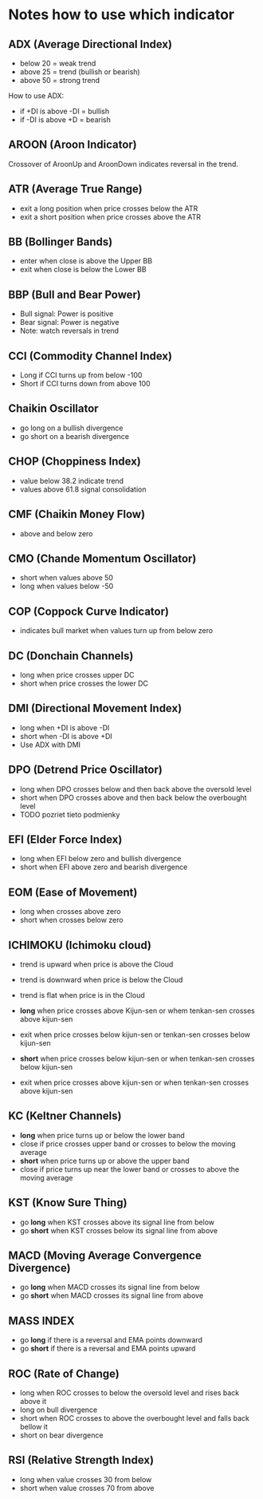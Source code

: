 # Notes how to use which indicator

## ADX (Average Directional Index)
* below 20 = weak trend
* above 25 = trend (bullish or bearish)
* above 50 = strong trend

How to use ADX:
* if +DI is above -DI = bullish
* if -DI is above +D = bearish

## AROON (Aroon Indicator)
Crossover of AroonUp and AroonDown indicates reversal in the trend.

## ATR (Average True Range)
* exit a long position when price crosses below the ATR
* exit a short position when price crosses above the ATR

## BB (Bollinger Bands)
* enter when close is above the Upper BB
* exit when close is below the Lower BB

## BBP (Bull and Bear Power)
* Bull signal: Power is positive
* Bear signal: Power is negative
* Note: watch reversals in trend

## CCI (Commodity Channel Index)
* Long if CCI turns up from below -100
* Short if CCI turns down from above 100

## Chaikin Oscillator
* go long on a bullish divergence
* go short on a bearish divergence

## CHOP (Choppiness Index)
* value below 38.2 indicate trend
* values above 61.8 signal consolidation

## CMF (Chaikin Money Flow)
* above and below zero

## CMO (Chande Momentum Oscillator)
* short when values above 50
* long when values below -50

## COP (Coppock Curve Indicator)
* indicates bull market when values turn up from below zero

## DC (Donchain Channels)
* long when price crosses upper DC
* short when price crosses the lower DC

## DMI (Directional Movement Index)
* long when +DI is above -DI
* short when -DI is above +DI
* Use ADX with DMI

## DPO (Detrend Price Oscillator)
* long when DPO crosses below and then back above the oversold level
* short when DPO crosses above and then back below the overbought level
* TODO pozriet tieto podmienky

## EFI (Elder Force Index)
* long when EFI below zero and bullish divergence
* short when EFI above zero and bearish divergence

## EOM (Ease of Movement)
* long when crosses above zero
* short when crosses below zero

## ICHIMOKU (Ichimoku cloud)
* trend is upward when price is above the Cloud
* trend is downward when price is below the Cloud
* trend is flat when price is in the Cloud

* **long** when price crosses above Kijun-sen or whem tenkan-sen crosses above kijun-sen
* exit when price crosses below kijun-sen or tenkan-sen crosses below kijun-sen

* **short** when price crosses below kijun-sen or when tenkan-sen crosses below kijun-sen
* exit when price crosses above kijun-sen or when tenkan-sen crosses above kijun-sen

## KC (Keltner Channels)
* **long** when price turns up or below the lower band
* close if price crosses upper band or crosses to below the moving average
* **short** when price turns up or above the upper band
* close if price turns up near the lower band or crosses to above the moving average

## KST (Know Sure Thing)
* go **long** when KST crosses above its signal line from below
* go **short** when KST crosses below its signal line from above

## MACD (Moving Average Convergence Divergence)
* go **long** when MACD crosses its signal line from below
* go **short** when MACD crosses its signal line from above

## MASS INDEX
* go **long** if there is a reversal and EMA points downward
* go **short** if there is a reversal and EMA points upward

## ROC (Rate of Change)
* long when ROC crosses to below the oversold level and rises back above it
* long on bull divergence
* short when ROC crosses to above the overbought level and falls back bellow it
* short on bear divergence

## RSI (Relative Strength Index)
* long when value crosses 30 from below
* short when value crosses 70 from above
